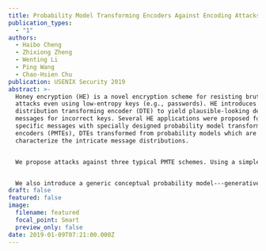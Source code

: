 ```yaml
---
title: Probability Model Transforming Encoders Against Encoding Attacks
publication_types:
  - "1"
authors:
  - Haibo Cheng
  - Zhixiong Zheng
  - Wenting Li
  - Ping Wang
  - Chao-Hsien Chu
publication: USENIX Security 2019
abstract: >-
  Honey encryption (HE) is a novel encryption scheme for resisting brute-force
  attacks even using low-entropy keys (e.g., passwords). HE introduces a
  distribution transforming encoder (DTE) to yield plausible-looking decoy
  messages for incorrect keys. Several HE applications were proposed for
  specific messages with specially designed probability model transforming
  encoders (PMTEs), DTEs transformed from probability models which are used to
  characterize the intricate message distributions.


  We propose attacks against three typical PMTE schemes. Using a simple machine learning algorithm, we propose a distribution difference attack against genomic data PMTEs, achieving 76.54%--100.00% accuracy in distinguishing real data from decoy one. We then propose a new type of attack---encoding attacks---against two password vault PMTEs, achieving 98.56%--99.52% accuracy. Different from distribution difference attacks, encoding attacks do not require any knowledge (statistics) about the real message distribution.


  We also introduce a generic conceptual probability model---generative probability model (GPM)---to formalize probability models and design a generic method for transforming an arbitrary GPM to a PMTE. We prove that our PMTEs are information-theoretically indistinguishable from the corresponding GPMs. Accordingly, they can resist encoding attacks. For our PMTEs transformed from existing password vault models, encoding attacks cannot achieve more than 52.56% accuracy, which is slightly better than the randomly guessing attack (50% accuracy).
draft: false
featured: false
image:
  filename: featured
  focal_point: Smart
  preview_only: false
date: 2019-01-09T07:21:00.000Z
---
```


